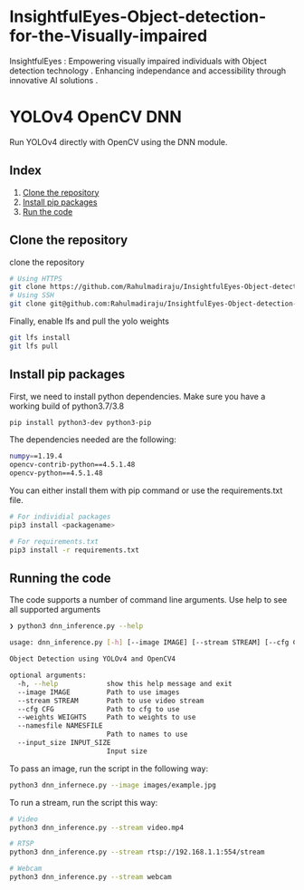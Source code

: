 # InsightfulEyes-Object-detection-for-the-Visually-impaired
InsightfulEyes : Empowering visually impaired individuals with Object detection technology . Enhancing independance and accessibility through innovative AI solutions . 

# YOLOv4 OpenCV DNN

Run YOLOv4 directly with OpenCV using the DNN module.



## Index

1. [Clone the repository](#Clone-the-repository)
2. [Install pip packages](#Install-pip-packages)
3. [Run the code](#Run-the-code)

## Clone the repository

 clone the repository

```sh
# Using HTTPS
git clone https://github.com/Rahulmadiraju/InsightfulEyes-Object-detection-for-the-Visually-impaired.git
# Using SSH
git clone git@github.com:Rahulmadiraju/InsightfulEyes-Object-detection-for-the-Visually-impaired.git
```

Finally, enable lfs and pull the yolo weights

```sh
git lfs install
git lfs pull
```

## Install pip packages

First, we need to install python dependencies. Make sure you have a working build of python3.7/3.8

```sh
pip install python3-dev python3-pip
```

The dependencies needed are the following:

```sh
numpy==1.19.4
opencv-contrib-python==4.5.1.48
opencv-python==4.5.1.48
```

You can either install them with pip command or use the requirements.txt file.

```sh
# For individial packages
pip3 install <packagename>

# For requirements.txt
pip3 install -r requirements.txt
```

## Running the code

The code supports a number of command line arguments. Use help to see all supported arguments

```sh
❯ python3 dnn_inference.py --help

usage: dnn_inference.py [-h] [--image IMAGE] [--stream STREAM] [--cfg CFG] [--weights WEIGHTS] [--namesfile NAMESFILE] [--input_size INPUT_SIZE]

Object Detection using YOLOv4 and OpenCV4

optional arguments:
  -h, --help            show this help message and exit
  --image IMAGE         Path to use images
  --stream STREAM       Path to use video stream
  --cfg CFG             Path to cfg to use
  --weights WEIGHTS     Path to weights to use
  --namesfile NAMESFILE
                        Path to names to use
  --input_size INPUT_SIZE
                        Input size
```

To pass an image, run the script in the following way:

```sh
python3 dnn_infernece.py --image images/example.jpg
```

To run a stream, run the script this way:

```sh
# Video
python3 dnn_inference.py --stream video.mp4

# RTSP
python3 dnn_inference.py --stream rtsp://192.168.1.1:554/stream

# Webcam
python3 dnn_inference.py --stream webcam
```
